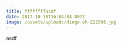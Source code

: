 ```yaml
---
title: ffffffffasdf
date: 2017-10-10T16:04:04.807Z
image: /assets/uploads/diego-ph-222506.jpg
---
```

asdf
